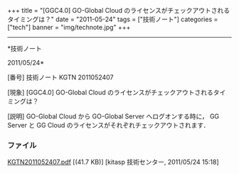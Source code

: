 ﻿+++
title = "[GGC4.0] GO-Global Cloud のライセンスがチェックアウトされるタイミングは？"
date = "2011-05-24"
tags = ["技術ノート"]
categories = ["tech"]
banner = "img/technote.jpg"
+++

-----------------------------------------------------------------------------------------------------------------------------

*技術ノート

2011/05/24*


[番号]
技術ノート KGTN 2011052407

[現象]
[GGC4.0] GO-Global Cloud
のライセンスがチェックアウトされるタイミングは？

[説明]
GO-Global Cloud から GO-Global Server へログオンする時に， GG Server と
GG Cloud のライセンスがそれぞれチェックアウトされます．


### ファイル

 
 


[KGTN2011052407.pdf](http://techreport.kitasp.net/attachments/download/567/KGTN2011052407.pdf)
 [(41.7 KB)] [kitasp 技術センター, 2011/05/24
15:18]


 


 

